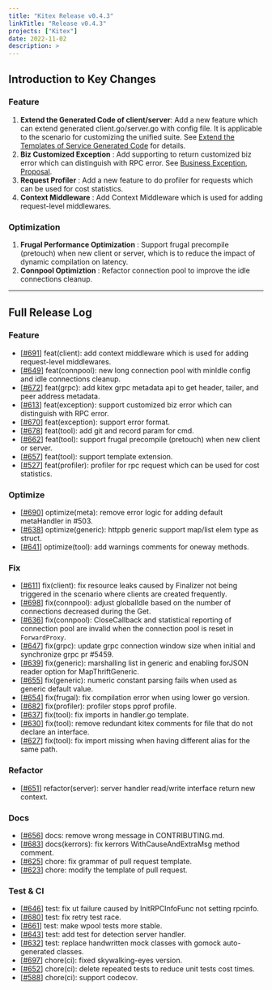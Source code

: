```yaml
---
title: "Kitex Release v0.4.3"
linkTitle: "Release v0.4.3"
projects: ["Kitex"]
date: 2022-11-02
description: >
---
```


## **Introduction to Key Changes**

### **Feature**

1. **Extend the Generated Code of client/server**: Add a new feature which can extend generated client.go/server.go with config file. It is applicable to the scenario for customizing the unified suite. See [Extend the Templates of Service Generated Code]([/docs/kitex/tutorials/code-gen/template_extension/]) for details.
2. **Biz Customized Exception** : Add supporting to return customized biz error which can distinguish with RPC error. See [Business Exception](/docs/kitex/tutorials/basic-feature/bizstatuserr/), [Proposal](https://github.com/cloudwego/kitex/issues/511).
3. **Request Profiler** : Add a new feature to do profiler for requests which can be used for cost statistics.
4. **Context Middleware** : Add Context Middleware which is used for adding request-level middlewares.

### **Optimization**

1. **Frugal Performance Optimization** : Support frugal precompile (pretouch) when new client or server, which is to reduce the impact of dynamic compilation on latency.
2. **Connpool Optimiztion** : Refactor connection pool to improve the idle connections cleanup.

---

## **Full Release Log**

### Feature

- [[#691](https://github.com/cloudwego/kitex/pull/691)] feat(client): add context middleware which is used for adding request-level middlewares.
- [[#649](https://github.com/cloudwego/kitex/pull/649)] feat(connpool): new long connection pool with minIdle config and idle connections cleanup.
- [[#672](https://github.com/cloudwego/kitex/pull/672)] feat(grpc): add kitex grpc metadata api to get header, tailer, and peer address metadata.
- [[#613](https://github.com/cloudwego/kitex/pull/613)] feat(exception): support customized biz error which can distinguish with RPC error.
- [[#670](https://github.com/cloudwego/kitex/pull/670)] feat(exception): support error format.
- [[#678](https://github.com/cloudwego/kitex/pull/678)] feat(tool): add git and record param for cmd.
- [[#662](https://github.com/cloudwego/kitex/pull/662)] feat(tool): support frugal precompile (pretouch) when new client or server.
- [[#657](https://github.com/cloudwego/kitex/pull/657)] feat(tool): support template extension.
- [[#527](https://github.com/cloudwego/kitex/pull/527)] feat(profiler): profiler for rpc request which can be used for cost statistics.

### Optimize

- [[#690](https://github.com/cloudwego/kitex/pull/690)] optimize(meta): remove error logic for adding default metaHandler in #503.
- [[#638](https://github.com/cloudwego/kitex/pull/638)] optimize(generic): httppb generic support map/list elem type as struct.
- [[#641](https://github.com/cloudwego/kitex/pull/641)] optimize(tool): add warnings comments for oneway methods.

### Fix

- [[#611](https://github.com/cloudwego/kitex/pull/611)] fix(client): fix resource leaks caused by Finalizer not being triggered in the scenario where clients are created frequently.
- [[#698](https://github.com/cloudwego/kitex/pull/698)] fix(connpool): adjust globalIdle based on the number of connections decreased during the Get.
- [[#636](https://github.com/cloudwego/kitex/pull/636)] fix(connpool): CloseCallback and statistical reporting of connection pool are invalid when the connection pool is reset in `ForwardProxy`.
- [[#647](https://github.com/cloudwego/kitex/pull/647)] fix(grpc): update grpc connection window size when initial and synchronize grpc pr #5459.
- [[#639](https://github.com/cloudwego/kitex/pull/639)] fix(generic): marshalling list<byte> in generic and enabling forJSON reader option for MapThriftGeneric.
- [[#655](https://github.com/cloudwego/kitex/pull/655)] fix(generic): numeric constant parsing fails when used as generic default value.
- [[#654](https://github.com/cloudwego/kitex/pull/654)] fix(frugal): fix compilation error when using lower go version.
- [[#682](https://github.com/cloudwego/kitex/pull/682)] fix(profiler): profiler stops pprof profile.
- [[#637](https://github.com/cloudwego/kitex/pull/637)] fix(tool): fix imports in handler.go template.
- [[#630](https://github.com/cloudwego/kitex/pull/630)] fix(tool): remove redundant kitex comments for file that do not declare an interface.
- [[#627](https://github.com/cloudwego/kitex/pull/627)] fix(tool): fix import missing when having different alias for the same path.

### Refactor

- [[#651](https://github.com/cloudwego/kitex/pull/651)] refactor(server): server handler read/write interface return new context.

### Docs

- [[#656](https://github.com/cloudwego/kitex/pull/656)] docs: remove wrong message in CONTRIBUTING.md.
- [[#683](https://github.com/cloudwego/kitex/pull/683)] docs(kerrors): fix kerrors WithCauseAndExtraMsg method comment.
- [[#625](https://github.com/cloudwego/kitex/pull/625)] chore: fix grammar of pull request template.
- [[#623](https://github.com/cloudwego/kitex/pull/623)] chore: modify the template of pull request.

### Test & CI

- [[#646](https://github.com/cloudwego/kitex/pull/646)] test: fix ut failure caused by InitRPCInfoFunc not setting rpcinfo.
- [[#680](https://github.com/cloudwego/kitex/pull/680)] test: fix retry test race.
- [[#661](https://github.com/cloudwego/kitex/pull/661)] test: make wpool tests more stable.
- [[#643](https://github.com/cloudwego/kitex/pull/643)] test: add test for detection server handler.
- [[#632](https://github.com/cloudwego/kitex/pull/632)] test: replace handwritten mock classes with gomock auto-generated classes.
- [[#697](https://github.com/cloudwego/kitex/pull/697)] chore(ci): fixed skywalking-eyes version.
- [[#652](https://github.com/cloudwego/kitex/pull/652)] chore(ci): delete repeated tests to reduce unit tests cost times.
- [[#588](https://github.com/cloudwego/kitex/pull/588)] chore(ci): support codecov.
